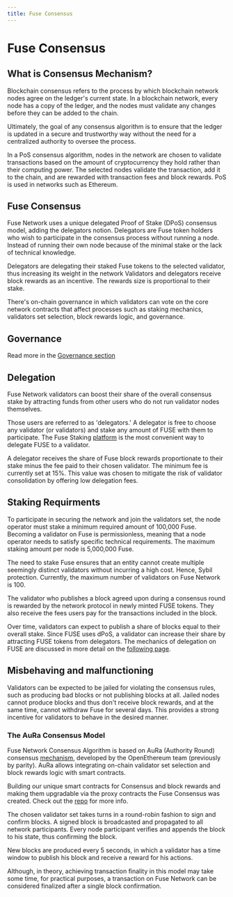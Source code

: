 ```yaml
---
title: Fuse Consensus
---
```

# Fuse Consensus

## What is Consensus Mechanism?

Blockchain consensus refers to the process by which blockchain network nodes agree on the ledger's current state. In a blockchain network, every node has a copy of the ledger, and the nodes must validate any changes before they can be added to the chain.

Ultimately, the goal of any consensus algorithm is to ensure that the ledger is updated in a secure and trustworthy way without the need for a centralized authority to oversee the process.

In a PoS consensus algorithm, nodes in the network are chosen to validate transactions based on the amount of cryptocurrency they hold rather than their computing power. The selected nodes validate the transaction, add it to the chain, and are rewarded with transaction fees and block rewards. PoS is used in networks such as Ethereum.

## Fuse Consensus

Fuse Network uses a unique delegated Proof of Stake (DPoS) consensus model, adding the delegators notion.  Delegators are Fuse token holders who wish to participate in the consensus process without running a node. Instead of running their own node because of the minimal stake or the lack of technical knowledge.&#x20;

Delegators are delegating their staked Fuse tokens to the selected validator, thus increasing its weight in the network Validators and delegators receive block rewards as an incentive. The rewards size is proportional to their stake.&#x20;

There's on-chain governance in which validators can vote on the core network contracts that affect processes such as staking mechanics, validators set selection, block rewards logic, and governance.&#x20;

## Governance

Read more in the [Governance section](fuse-governance-and-development/)

## Delegation

Fuse Network validators can boost their share of the overall consensus stake by attracting funds from other users who do not run validator nodes themselves.&#x20;

Those users are referred to as 'delegators.' A delegator is free to choose any validator (or validators) and stake any amount of FUSE with them to participate. The Fuse Staking [platform](https://staking.fuse.io) is the most convenient way to delegate FUSE to a validator.&#x20;

A delegator receives the share of Fuse block rewards proportionate to their stake minus the fee paid to their chosen validator. The minimum fee is currently set at 15%. This value was chosen to mitigate the risk of validator consolidation by offering low delegation fees.&#x20;

## Staking Requirments

To participate in securing the network and join the validators set, the node operator must stake a minimum required amount of 100,000 Fuse. Becoming a validator on Fuse is permissionless, meaning that a node operator needs to satisfy specific technical requirements. The maximum staking amount per node is 5,000,000 Fuse.

The need to stake Fuse ensures that an entity cannot create multiple seemingly distinct validators without incurring a high cost. Hence, Sybil protection. Currently, the maximum number of validators on Fuse Network is 100.

The validator who publishes a block agreed upon during a consensus round is rewarded by the network protocol in newly minted FUSE tokens. They also receive the fees users pay for the transactions included in the block.

Over time, validators can expect to publish a share of blocks equal to their overall stake. Since FUSE uses dPoS, a validator can increase their share by attracting FUSE tokens from delegators. The mechanics of delegation on FUSE are discussed in more detail on the [following page](https://docs.fuse.io/aboutFuse/about-fuse/fuse-network-blockchain/validators-and-delegation).

## Misbehaving and malfunctioning

Validators can be expected to be jailed for violating the consensus rules, such as producing bad blocks or not publishing blocks at all. Jailed nodes cannot produce blocks and thus don't receive block rewards, and at the same time, cannot withdraw Fuse for several days. This provides a strong incentive for validators to behave in the desired manner.

### The AuRa Consensus Model

Fuse Network Consensus Algorithm is based on AuRa (Authority Round) consensus [mechanism](https://openethereum.github.io/Aura), developed by the OpenEthereum team (previously by parity). AuRa allows integrating on-chain validator set selection and block rewards logic with smart contracts.&#x20;

Building our unique smart contracts for Consensus and block rewards and making them upgradable via the proxy contracts the Fuse Consensus was created. Check out the [repo](https://github.com/fuseio/fuse-network) for more info.

The chosen validator set takes turns in a round-robin fashion to sign and confirm blocks. A signed block is broadcasted and propagated to all network participants. Every node participant verifies and appends the block to his state, thus confirming the block.

New blocks are produced every 5 seconds, in which a validator has a time window to publish his block and receive a reward for his actions.&#x20;

Although, in theory, achieving transaction finality in this model may take some time, for practical purposes, a transaction on Fuse Network can be considered finalized after a single block confirmation. &#x20;

